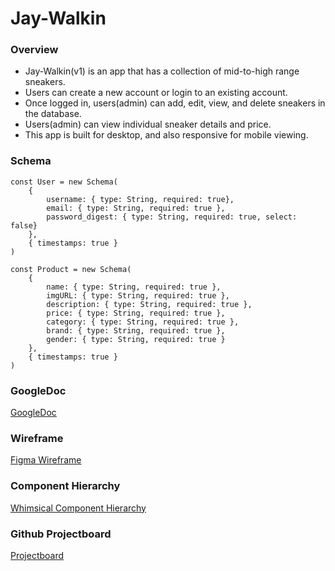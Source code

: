 # Jay-Walkin

### Overview

- Jay-Walkin(v1) is an app that has a collection of mid-to-high range sneakers.
- Users can create a new account or login to an existing account.
- Once logged in, users(admin) can add, edit, view, and delete sneakers in the database.
- Users(admin) can view individual sneaker details and price.
- This app is built for desktop, and also responsive for mobile viewing.

### Schema

```
const User = new Schema(
    {
        username: { type: String, required: true},
        email: { type: String, required: true },
        password_digest: { type: String, required: true, select: false}
    },
    { timestamps: true }
)

const Product = new Schema(
    {
        name: { type: String, required: true },
        imgURL: { type: String, required: true },
        description: { type: String, required: true },
        price: { type: String, required: true },
        category: { type: String, required: true },
        brand: { type: String, required: true },
        gender: { type: String, required: true }
    },
    { timestamps: true }
)
```

### GoogleDoc

[GoogleDoc](https://docs.google.com/document/d/1ET4LXk-h7n-fF6JBBxY-D7EQz-DFZX7gP3gyseQJXEw/edit?usp=sharing "GoogleDoc")

### Wireframe

[Figma Wireframe](https://www.figma.com/file/2NY44sAcIFmyEBs2GsnJor/P3-Design?node-id=0%3A1 "Figma Wireframe")

### Component Hierarchy

[Whimsical Component Hierarchy](https://whimsical.com/p3-wireframe-Gx1WsQdGdUDaQg1vxJ24S6 "Whimsical Component Hierarchy")

### Github Projectboard

[Projectboard](https://github.com/lukewarmsoup1486/jay-walkin/projects/1 "Github Projectboard")
